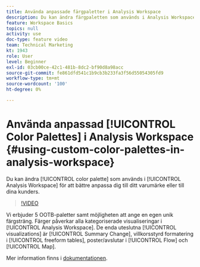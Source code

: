 ```yaml
---
title: Använda anpassade färgpaletter i Analysis Workspace
description: Du kan ändra färgpaletten som används i Analysis Workspace så att den bättre passar ert varumärke eller era kunders.
feature: Workspace Basics
topics: null
activity: use
doc-type: feature video
team: Technical Marketing
kt: 1943
role: User
level: Beginner
exl-id: 03cb00ce-42c1-481b-8dc2-bf90d8a98acc
source-git-commit: fe861dfd541c1b9cb3b233fa3f56d55054305fd9
workflow-type: tm+mt
source-wordcount: '100'
ht-degree: 0%

---
```


# Använda anpassad [!UICONTROL Color Palettes] i Analysis Workspace {#using-custom-color-palettes-in-analysis-workspace}

Du kan ändra [!UICONTROL color palette] som används i [!UICONTROL Analysis Workspace] för att bättre anpassa dig till ditt varumärke eller till dina kunders.

>[!VIDEO](https://video.tv.adobe.com/v/23876/?quality=12)

Vi erbjuder 5 OOTB-paletter samt möjligheten att ange en egen unik färgsträng. Färger påverkar alla kategoriserade visualiseringar i [!UICONTROL Analysis Workspace]. De enda uteslutna [!UICONTROL visualizations] är [!UICONTROL Summary Change], villkorsstyrd formatering i [!UICONTROL freeform tables], poster/avslutar i [!UICONTROL Flow] och [!UICONTROL Map].

Mer information finns i [dokumentationen](https://experienceleague.adobe.com/docs/analytics/analyze/analysis-workspace/build-workspace-project/color-palettes.html?lang=en).
